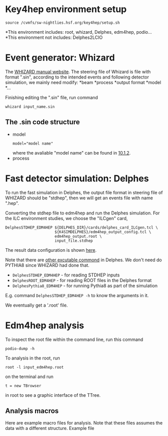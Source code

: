 # Key4hep environment setup
```
source /cvmfs/sw-nightlies.hsf.org/key4hep/setup.sh
```
*This environment includes: root, whizard, Delphes, edm4hep, podio...
*This environment not includes: Delphes2LCIO

# Event generator: Whizard
The [WHIZARD manual website](https://whizard.hepforge.org/manual/index.html).
The steering file of Whizard is file with format ".sin", according to the intended events and following detector simulation, we mainly need modify:
*beam
*process
*output format
*model
*...

Finishing editing the ".sin" file, run command
```
whizard input_name.sin
```
## The .sin code structure
* model
  ```
  model="model name"
  ```
  where the avaliable "model name" can be found in [10.1.2](https://whizard.hepforge.org/manual/manual011.html#tab%3Amodels).
* process 
# Fast detector simulation: Delphes
To run the fast simulation in Delphes, the output file format in steering file of WHIZARD should be "stdhep", then we will get an events file with name ".hep".

Converting the stdhep file to edm4hep and run the Delphes simulation. For the ILC environment studies, we choose the "ILCgen" card,
```
DelphesSTDHEP_EDM4HEP ${DELPHES_DIR}/cards/delphes_card_ILCgen.tcl \
                      ${K4SIMDELPHES}/edm4hep_output_config.tcl \
                      edm4hep_output.root \
                      input_file.stdhep
 ```
The result data configuration is shown [here](https://github.com/key4hep/k4SimDelphes/blob/main/doc/output_config.md#known-issues).

Note that there are [other excutable commond](https://key4hep.github.io/key4hep-doc/tutorials/k4simdelphes/doc/starterkit/k4SimDelphes/Readme.html) in Delphes. We don't need do PYTHIA8 since WHIZARD had done that.

* `DelphesSTDHEP_EDM4HEP` - for reading STDHEP inputs
* `DelphesROOT_EDM4HEP` - for reading ROOT files in the Delphes format
* `DelphesPythia8_EDM4HEP` - for running Pythia8 as part of the simulation

E.g. command `DelphesSTDHEP_EDM4HEP -h` to know the arguments in it.

We eventually get a '.root' file.
# Edm4hep analysis
To inspect the root file within the command line, run this command
```
podio-dump -h
```
To analysis in the root, run 
```
root -l input_edm4hep.root 
```
on the terminal and run 
```
t = new TBrowser
```
in root to see a graphic interface of the TTree.
## Analysis macros
Here are example macro files for analysis. Note that these files assumes the data with a different structure.
Example file
